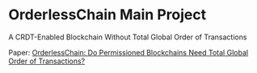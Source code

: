 # OrderlessChain Main Project

A CRDT-Enabled Blockchain Without Total Global Order of Transactions

Paper: [OrderlessChain: Do Permissioned Blockchains Need Total Global Order of Transactions?](https://arxiv.org/abs/2210.01477)
